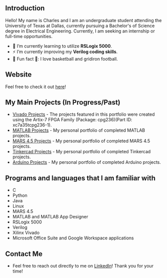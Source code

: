 ## Introduction
Hello! My name is Charles and I am an undergraduate student attending the University of Texas at Dallas, currently pursuing a Bachelor's of Science degree in Electrical Engineering. Currently, I am seeking an internship or full-time opportunities.

- 🔭 I’m currently learning to utilize **RSLogix 5000**.
- ⚡ I’m currently improving my **Verilog coding skills**.
- 🏀 Fun fact 🏈: I love basketball and gridiron football.

## Website
Feel free to check it out [here](https://chill-three.github.io/home/)!

## My Main Projects (In Progress/Past)
* [Vivado Projects](https://github.com/CHill-Three/vivado.projects) - The projects featured in this portfolio were created using the Artix-7 FPGA Family (Package: cpg236)(Part ID: xc7a35tcpg236-1).
* [MATLAB Projects](https://github.com/CHill-Three/matlab.projects) - My personal portfolio of completed MATLAB projects.
* [MARS 4.5 Projects](https://github.com/CHill-Three/mars.projects) - My personal portfolio of completed MARS 4.5 projects.
* [Tinkercad Projects](https://github.com/CHill-Three/tinkercad.projects) - My personal portfolio of completed Tinkercad projects.
* [Arduino Projects](https://github.com/CHill-Three/arduino.projects) - My personal portfolio of completed Arduino projects.

## Programs and languages that I am familiar with
* C
* Python
* Java
* Linux
* MARS 4.5
* MATLAB and MATLAB App Designer
* RSLogix 5000
* Verilog
* Xilinx Vivado
* Microsoft Office Suite and Google Workspace applications


## Contact Me
* Feel free to reach out directly to me on [LinkedIn](https://www.linkedin.com/in/charleshillthree/)! Thank you for your time!

